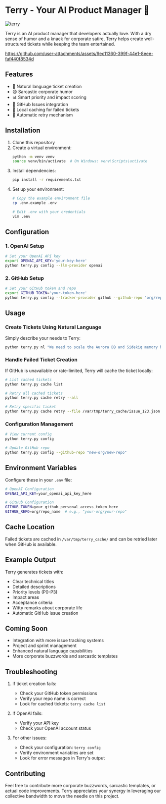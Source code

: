# Terry - Your AI Product Manager 🤖

![terry](https://github.com/user-attachments/assets/dc9c79a7-3f02-4b2f-a474-5ac28b50fcb1)

Terry is an AI product manager that developers actually love. With a dry sense of humor and a knack for corporate satire, Terry helps create well-structured tickets while keeping the team entertained.


https://github.com/user-attachments/assets/9ec11360-399f-44e1-8eee-faf440f8534d


## Features

- 🎯 Natural language ticket creation
- 😄 Sarcastic corporate humor
- 📊 Smart priority and impact scoring
- 🔗 GitHub Issues integration
- 💾 Local caching for failed tickets
- 🔄 Automatic retry mechanism

## Installation

1. Clone this repository
2. Create a virtual environment:
   ```bash
   python -m venv venv
   source venv/bin/activate  # On Windows: venv\Scripts\activate
   ```
3. Install dependencies:
   ```bash
   pip install -r requirements.txt
   ```
4. Set up your environment:
   ```bash
   # Copy the example environment file
   cp .env.example .env
   
   # Edit .env with your credentials
   vim .env
   ```

## Configuration

### 1. OpenAI Setup

```bash
# Set your OpenAI API key
export OPENAI_API_KEY='your-key-here'
python terry.py config --llm-provider openai
```

### 2. GitHub Setup

```bash
# Set your GitHub token and repo
export GITHUB_TOKEN='your-token-here'
python terry.py config --tracker-provider github --github-repo "org/repo"
```

## Usage

### Create Tickets Using Natural Language

Simply describe your needs to Terry:

```bash
python terry.py nl "We need to scale the Aurora DB and Sidekiq memory because the birthday service is hitting performance issues"
```

### Handle Failed Ticket Creation

If GitHub is unavailable or rate-limited, Terry will cache the ticket locally:

```bash
# List cached tickets
python terry.py cache list

# Retry all cached tickets
python terry.py cache retry --all

# Retry specific ticket
python terry.py cache retry --file /var/tmp/terry_cache/issue_123.json
```

### Configuration Management

```bash
# View current config
python terry.py config

# Update GitHub repo
python terry.py config --github-repo "new-org/new-repo"
```

## Environment Variables

Configure these in your `.env` file:

```bash
# OpenAI Configuration
OPENAI_API_KEY=your_openai_api_key_here

# GitHub Configuration
GITHUB_TOKEN=your_github_personal_access_token_here
GITHUB_REPO=org/repo_name  # e.g., "your-org/your-repo"
```

## Cache Location

Failed tickets are cached in `/var/tmp/terry_cache/` and can be retried later when GitHub is available.

## Example Output

Terry generates tickets with:
- Clear technical titles
- Detailed descriptions
- Priority levels (P0-P3)
- Impact areas
- Acceptance criteria
- Witty remarks about corporate life
- Automatic GitHub issue creation

## Coming Soon

- Integration with more issue tracking systems
- Project and sprint management
- Enhanced natural language capabilities
- More corporate buzzwords and sarcastic templates

## Troubleshooting

1. If ticket creation fails:
   - Check your GitHub token permissions
   - Verify your repo name is correct
   - Look for cached tickets: `terry cache list`

2. If OpenAI fails:
   - Verify your API key
   - Check your OpenAI account status

3. For other issues:
   - Check your configuration: `terry config`
   - Verify environment variables are set
   - Look for error messages in Terry's output

## Contributing

Feel free to contribute more corporate buzzwords, sarcastic templates, or actual code improvements. Terry appreciates your synergy in leveraging our collective bandwidth to move the needle on this project.
